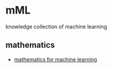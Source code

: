 # mML
knowledge collection of machine learning

## mathematics
* [mathematics for machine learning](https://mml-book.github.io/)
